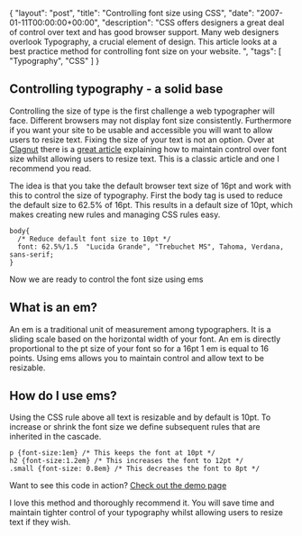 {
  "layout": "post",
  "title": "Controlling font size using CSS",
  "date": "2007-01-11T00:00:00+00:00",
  "description": "CSS offers designers a great deal of control over text and has good browser support. Many web designers overlook Typography, a crucial element of design. This article looks at a best practice method for controlling font size on your website. ",
  "tags": [
    "Typography",
    "CSS"
  ]
}

## Controlling typography - a solid base

Controlling the size of type is the first challenge a web typographer will face. Different browsers may not display font size consistently. Furthermore if you want your site to be usable and accessible you will want to allow users to resize text. Fixing the size of your text is not an option. Over at [Clagnut][1] there is a [great article][2] explaining how to maintain control over font size whilst allowing users to resize text. This is a classic article and one I recommend you read.

The idea is that you take the default browser text size of 16pt and work with this to control the size of typography. First the body tag is used to reduce the default size to 62.5% of 16pt. This results in a default size of 10pt, which makes creating new rules and managing CSS rules easy. 

    body{ 
      /* Reduce default font size to 10pt */
      font: 62.5%/1.5  "Lucida Grande", "Trebuchet MS", Tahoma, Verdana, sans-serif;
    }

Now we are ready to control the font size using ems

## What is an em?

An em is a traditional unit of measurement among typographers. It is a sliding scale based on the horizontal width of your font. An em is directly proportional to the pt size of your font so for a 16pt 1 em is equal to 16 points. Using ems allows you to maintain control and allow text to be resizable. 

## How do I use ems?

Using the CSS rule above all text is resizable and by default is 10pt. To increase or shrink the font size we define subsequent rules that are inherited in the cascade.  

    p {font-size:1em} /* This keeps the font at 10pt */
    h2 {font-size:1.2em} /* This increases the font to 12pt */
    .small {font-size: 0.8em} /* This decreases the font to 8pt */

Want to see this code in action? [Check out the demo page][3]

I love this method and thoroughly recommend it. You will save time and maintain tighter control of your typography whilst allowing users to resize text if they wish.

 [1]: http://www.clagnut.com
 [2]: http://www.clagnut.com/blog/348/
 [3]: http://www.shapeshed.com/examples/font-size-css/
